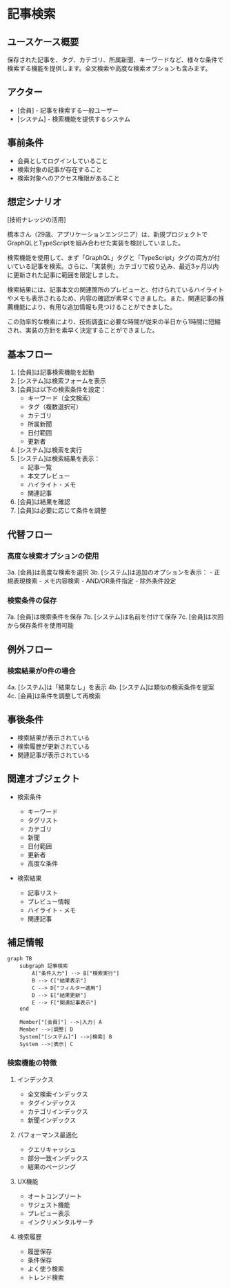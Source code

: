 # 記事検索

## ユースケース概要

保存された記事を、タグ、カテゴリ、所属新聞、キーワードなど、様々な条件で検索する機能を提供します。全文検索や高度な検索オプションも含みます。

## アクター

- [会員] - 記事を検索する一般ユーザー
- [システム] - 検索機能を提供するシステム

## 事前条件

- 会員としてログインしていること
- 検索対象の記事が存在すること
- 検索対象へのアクセス権限があること

## 想定シナリオ

[技術ナレッジの活用]

橋本さん（29歳、アプリケーションエンジニア）は、新規プロジェクトでGraphQLとTypeScriptを組み合わせた実装を検討していました。

検索機能を使用して、まず「GraphQL」タグと「TypeScript」タグの両方が付いている記事を検索。さらに、「実装例」カテゴリで絞り込み、最近3ヶ月以内に更新された記事に範囲を限定しました。

検索結果には、記事本文の関連箇所のプレビューと、付けられているハイライトやメモも表示されるため、内容の確認が素早くできました。また、関連記事の推薦機能により、有用な追加情報も見つけることができました。

この効率的な検索により、技術調査に必要な時間が従来の半日から1時間に短縮され、実装の方針を素早く決定することができました。

## 基本フロー

1. [会員]は記事検索機能を起動
2. [システム]は検索フォームを表示
3. [会員]は以下の検索条件を設定：
   - キーワード（全文検索）
   - タグ（複数選択可）
   - カテゴリ
   - 所属新聞
   - 日付範囲
   - 更新者
4. [システム]は検索を実行
5. [システム]は検索結果を表示：
   - 記事一覧
   - 本文プレビュー
   - ハイライト・メモ
   - 関連記事
6. [会員]は結果を確認
7. [会員]は必要に応じて条件を調整

## 代替フロー

### 高度な検索オプションの使用

3a. [会員]は高度な検索を選択
3b. [システム]は追加のオプションを表示：
    - 正規表現検索
    - メモ内容検索
    - AND/OR条件指定
    - 除外条件設定

### 検索条件の保存

7a. [会員]は検索条件を保存
7b. [システム]は名前を付けて保存
7c. [会員]は次回から保存条件を使用可能

## 例外フロー

### 検索結果が0件の場合

4a. [システム]は「結果なし」を表示
4b. [システム]は類似の検索条件を提案
4c. [会員]は条件を調整して再検索

## 事後条件

- 検索結果が表示されている
- 検索履歴が更新されている
- 関連記事が表示されている

## 関連オブジェクト

- 検索条件
  - キーワード
  - タグリスト
  - カテゴリ
  - 新聞
  - 日付範囲
  - 更新者
  - 高度な条件

- 検索結果
  - 記事リスト
  - プレビュー情報
  - ハイライト・メモ
  - 関連記事

## 補足情報

```mermaid
graph TB
    subgraph 記事検索
        A["条件入力"] --> B["検索実行"]
        B --> C["結果表示"]
        C --> D["フィルター適用"]
        D --> E["結果更新"]
        E --> F["関連記事表示"]
    end

    Member["[会員]"] -->|入力| A
    Member -->|調整| D
    System["[システム]"] -->|検索| B
    System -->|表示| C
```

### 検索機能の特徴

1. インデックス
   - 全文検索インデックス
   - タグインデックス
   - カテゴリインデックス
   - 新聞インデックス

2. パフォーマンス最適化
   - クエリキャッシュ
   - 部分一致インデックス
   - 結果のページング

3. UX機能
   - オートコンプリート
   - サジェスト機能
   - プレビュー表示
   - インクリメンタルサーチ

4. 検索履歴
   - 履歴保存
   - 条件保存
   - よく使う検索
   - トレンド検索